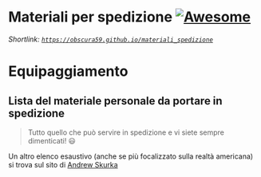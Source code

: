 # Materiali per spedizione [![Awesome](https://cdn.rawgit.com/sindresorhus/awesome/d7305f38d29fed78fa85652e3a63e154dd8e8829/media/badge.svg)](https://github.com/sindresorhus/awesome)
*Shortlink: [`https://obscura59.github.io/materiali_spedizione`](https://obscura59.github.io/materiali_spedizione)*

# Equipaggiamento
## Lista del materiale personale da portare in spedizione

> Tutto quello che può servire in spedizione e vi siete sempre dimenticati! :smiley:

Un altro elenco esaustivo (anche se più focalizzato sulla realtà americana) si trova sul sito di [Andrew Skurka](https://andrewskurka.com/2015/backpacking-gear-list-template-checklist-3-season/)
